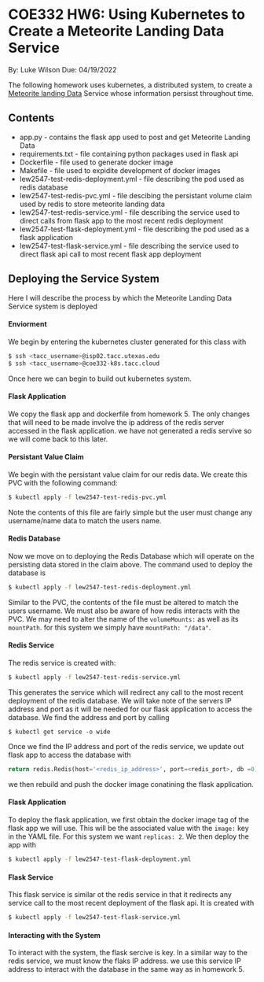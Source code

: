 # COE332 HW6: Using Kubernetes to Create a Meteorite Landing Data Service

By: Luke Wilson
Due: 04/19/2022

The following homework uses kubernetes, a distributed system, to create a [Meteorite landing Data](https://raw.githubusercontent.com/wjallen/coe332-sample-data/main/ML_Data_Sample.json) Service whose information persisst throughout time. 

## Contents

- app.py - contains the flask app used to post and get Meteorite Landing Data
- requirements.txt - file containing python packages used in flask api
- Dockerfile - file used to generate docker image
- Makefile - file used to expidite development of docker images
- lew2547-test-redis-deployment.yml - file describing the pod used as redis database
- lew2547-test-redis-pvc.yml - file descibing the persistant volume claim used by redis to store meteorite landing data
- lew2547-test-redis-service.yml - file describing the service used to direct calls from flask app to the most recent redis deployment
- lew2547-test-flask-deployment.yml - file describing the pod used as a flask application
- lew2547-test-flask-service.yml - file describing the service used to direct flask api call to most recent flask app deployment

## Deploying the Service System

Here I will describe the process by which the Meteorite Landing Data Service system is deployed

#### Enviorment

We begin by entering the kubernetes cluster generated for this class with 
```bash
$ ssh <tacc_username>@isp02.tacc.utexas.edu
$ ssh <tacc_username>@coe332-k8s.tacc.cloud
```
Once here we can begin to build out kubernetes system.

#### Flask Application

We copy the flask app and dockerfile from homework 5. The only changes that will need to be made involve the ip address of the redis server accessed in the flask application. we have not generated a redis servive so we will come back to this later.

#### Persistant Value Claim

We begin with the persistant value claim for our redis data. We create this PVC with the following command:
```bash
$ kubectl apply -f lew2547-test-redis-pvc.yml
```
Note the contents of this file are fairly simple but the user must change any username/name data to match the users name.

#### Redis Database

Now we move on to deploying the Redis Database which will operate on the persisting data stored in the claim above. The command used to deploy the database is
```bash
$ kubectl apply -f lew2547-test-redis-deployment.yml
```
Similar to the PVC, the contents of the file must be altered to match the users username. We must also be aware of how redis interacts with the PVC. We may need to alter the name of the ```volumeMounts:``` as well as its ```mountPath```. for this system we simply have ```mountPath: "/data"```.

#### Redis Service

The redis service is created with:
```bash
$ kubectl apply -f lew2547-test-redis-service.yml
```
This generates the service which will redirect any call to the most recent deployment of the redis database. We will take note of the servers IP address and port as it will be needed for our flask application to access the database. We find the address and port by calling
```
$ kubectl get service -o wide
```
Once we find the IP address and port of the redis service, we update out flask app to access the database with
```python
return redis.Redis(host='<redis_ip_address>', port=<redis_port>, db =0)
```
we then rebuild and push the docker image conatining the flask application.

#### Flask Application

To deploy the flask application, we first obtain the docker image tag of the flask app we will use. This will be the associated value with the ```image:``` key in the YAML file. For this system we want ```replicas: 2```. We then deploy the app with 
```bash
$ kubectl apply -f lew2547-test-flask-deployment.yml
```

#### Flask Service

This flask service is similar ot the redis service in that it redirects any service call to the most recent deployment of the flask api. It is created with
```bash
$ kubectl apply -f lew2547-test-flask-service.yml
```

#### Interacting with the System

To interact with the system, the flask sercive is key. In a similar way to the redis service, we must know the flaks IP address. we use this service IP address to interact with the database in the same way as in homework 5.

